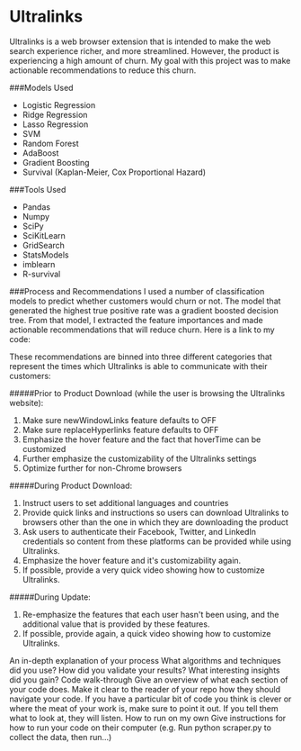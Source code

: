 # Ultralinks

Ultralinks is a web browser extension that is intended to make the web search experience richer, and more streamlined. However,
the product is experiencing a high amount of churn. My goal with this project was to make actionable recommendations to reduce
this churn. 

###Models Used
* Logistic Regression
* Ridge Regression
* Lasso Regression
* SVM
* Random Forest
* AdaBoost
* Gradient Boosting
* Survival (Kaplan-Meier, Cox Proportional Hazard)

###Tools Used
* Pandas
* Numpy
* SciPy
* SciKitLearn
* GridSearch
* StatsModels
* imblearn
* R-survival

###Process and Recommendations
I used a number of classification models to predict whether customers would churn or not. The model that generated the highest
true positive rate was a gradient boosted decision tree. From that model, I extracted the feature importances and made
actionable recommendations that will reduce churn. Here is a link to my code:

These recommendations are binned into three different categories that represent the times which Ultralinks is able to communicate
with their customers:

#####Prior to Product Download (while the user is browsing the Ultralinks website):  
1.  Make sure newWindowLinks feature defaults to OFF  
2.  Make sure replaceHyperlinks feature defaults to OFF  
3.  Emphasize the hover feature and the fact that hoverTime can be customized  
4.  Further emphasize the customizability of the Ultralinks settings  
5.  Optimize further for non-Chrome browsers  

#####During Product Download:  
1. Instruct users to set additional languages and countries  
2. Provide quick links and instructions so users can download Ultralinks to browsers other than the one in which they are
downloading the product  
3. Ask users to authenticate their Facebook, Twitter, and LinkedIn credentials so content from these platforms can be provided while using Ultralinks.  
4. Emphasize the hover feature and it's customizability again.  
5. If possible, provide a very quick video showing how to customize Ultralinks.  

#####During Update:  
1. Re-emphasize the features that each user hasn't been using, and the additional value that is provided by these features.  
2. If possible, provide again, a quick video showing how to customize Ultralinks.  


An in-depth explanation of your process
What algorithms and techniques did you use?
How did you validate your results?
What interesting insights did you gain?
Code walk-through
Give an overview of what each section of your code does.
Make it clear to the reader of your repo how they should navigate your code.
If you have a particular bit of code you think is clever or where the meat of your work is, make sure to point it out. If you tell them what to look at, they will listen.
How to run on my own
Give instructions for how to run your code on their computer (e.g. Run python scraper.py to collect the data, then run...)
